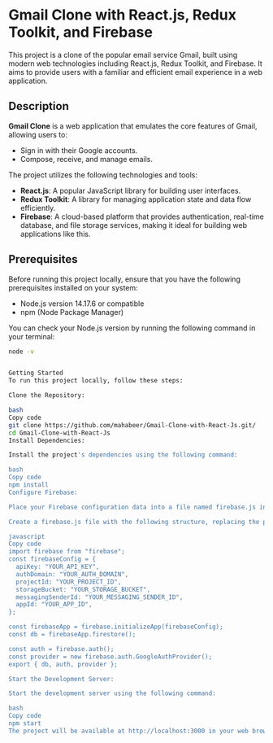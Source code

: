 # Gmail Clone with React.js, Redux Toolkit, and Firebase

This project is a clone of the popular email service Gmail, built using modern web technologies including React.js, Redux Toolkit, and Firebase. It aims to provide users with a familiar and efficient email experience in a web application.

## Description

**Gmail Clone** is a web application that emulates the core features of Gmail, allowing users to:

- Sign in with their Google accounts.
- Compose, receive, and manage emails.

The project utilizes the following technologies and tools:

- **React.js**: A popular JavaScript library for building user interfaces.
- **Redux Toolkit**: A library for managing application state and data flow efficiently.
- **Firebase**: A cloud-based platform that provides authentication, real-time database, and file storage services, making it ideal for building web applications like this.

## Prerequisites

Before running this project locally, ensure that you have the following prerequisites installed on your system:

- Node.js version 14.17.6 or compatible
- npm (Node Package Manager)

You can check your Node.js version by running the following command in your terminal:

```bash
node -v


Getting Started
To run this project locally, follow these steps:

Clone the Repository:

bash
Copy code
git clone https://github.com/mahabeer/Gmail-Clone-with-React-Js.git/
cd Gmail-Clone-with-React-Js
Install Dependencies:

Install the project's dependencies using the following command:

bash
Copy code
npm install
Configure Firebase:

Place your Firebase configuration data into a file named firebase.js in the src folder of the project. You can obtain the Firebase configuration data from your Firebase project.

Create a firebase.js file with the following structure, replacing the placeholders with your actual Firebase configuration:

javascript
Copy code
import firebase from "firebase";
const firebaseConfig = {
  apiKey: "YOUR_API_KEY",
  authDomain: "YOUR_AUTH_DOMAIN",
  projectId: "YOUR_PROJECT_ID",
  storageBucket: "YOUR_STORAGE_BUCKET",
  messagingSenderId: "YOUR_MESSAGING_SENDER_ID",
  appId: "YOUR_APP_ID",
};

const firebaseApp = firebase.initializeApp(firebaseConfig);
const db = firebaseApp.firestore();

const auth = firebase.auth();
const provider = new firebase.auth.GoogleAuthProvider();
export { db, auth, provider };

Start the Development Server:

Start the development server using the following command:

bash
Copy code
npm start
The project will be available at http://localhost:3000 in your web browser.
